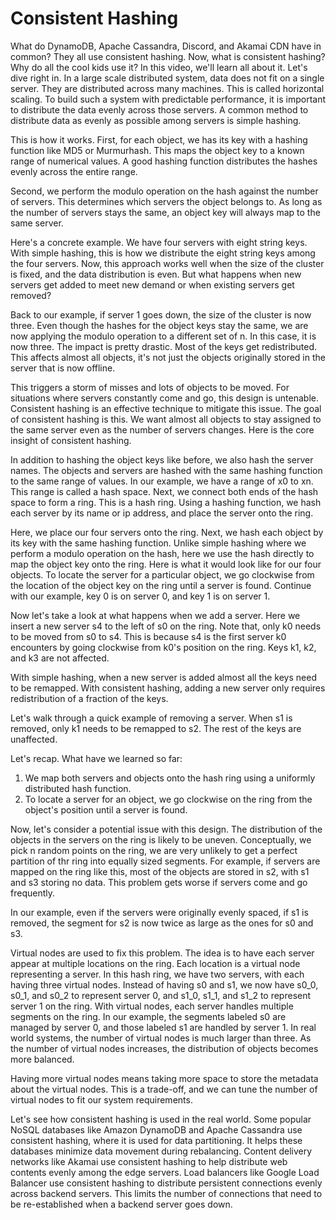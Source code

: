 # Consistent Hashing
What do DynamoDB, Apache Cassandra, Discord, and Akamai CDN have in common? They all use consistent hashing. Now, what is consistent hashing? Why do all the cool kids use it? In this video, we'll learn all about it. Let's dive right in. In a large scale distributed system, data does not fit on a single server. They are distributed across many machines. This is called horizontal scaling. To build such a system with predictable performance, it is important to distribute the data evenly across those servers. A common method to distribute data as evenly as possible among servers is simple hashing. 

This is how it works. First, for each object, we has its key with a hashing function like MD5 or Murmurhash. This maps the object key to a known range of numerical values. A good hashing function distributes the hashes evenly across the entire range.

Second, we perform the modulo operation on the hash against the number of servers. This determines which servers the object belongs to. As long as the number of servers stays the same, an object key will always map to the same server. 

Here's a concrete example. We have four servers with eight string keys. With simple hashing, this is how we distribute the eight string keys among the four servers. Now, this approach works well when the size of the cluster is fixed, and the data distribution is even. But what happens when new servers get added to meet new demand or when existing servers get removed? 

Back to our example, if server 1 goes down, the size of the cluster is now three. Even though the hashes for the object keys stay the same, we are now applying the modulo operation to a different set of n. In this case, it is now three. The impact is pretty drastic. Most of the keys get redistributed. This affects almost all objects, it's not just the objects originally stored in the server that is now offline. 

This triggers a storm of misses and lots of objects to be moved. For situations where servers constantly come and go, this design is untenable. Consistent hashing is an effective technique to mitigate this issue. The goal of consistent hashing is this. We want almost all objects to stay assigned to the same server even as the number of servers changes. Here is the core insight of consistent hashing. 

In addition to hashing the object keys like before, we also hash the server names. The objects and servers are hashed with the same hashing function to the same range of values. In our example, we have a range of x0 to xn. This range is called a hash space. Next, we connect both ends of the hash space to form a ring. This is a hash ring. Using a hashing function, we hash each server by its name or ip address, and place the server onto the ring. 

Here, we place our four servers onto the ring. Next, we hash each object by its key with the same hashing function. Unlike simple hashing where we perform a modulo operation on the hash, here we use the hash directly to map the object key onto the ring. Here is what it would look like for our four objects. To locate the server for a particular object, we go clockwise from the location of the object key on the ring until a server is found. Continue with our example, key 0 is on server 0, and key 1 is on server 1. 

Now let's take a look at what happens when we add a server. Here we insert a new server s4 to the left of s0 on the ring. Note that, only k0 needs to be moved from s0 to s4. This is because s4 is the first server k0 encounters by going clockwise from k0's position on the ring. Keys k1, k2, and k3 are not affected. 

With simple hashing, when a new server is added almost all the keys need to be remapped. With consistent hashing, adding a new server only requires redistribution of a fraction of the keys. 

Let's walk through a quick example of removing a server. When s1 is removed, only k1 needs to be remapped to s2. The rest of the keys are unaffected. 

Let's recap. What have we learned so far: 
1. We map both servers and objects onto the hash ring using a  uniformly distributed hash function.
2. To locate a server for an object, we go clockwise on the ring from the object's position until a server is found. 
   
Now, let's consider a potential issue with this design. The distribution of the objects in the servers on the ring is likely to be uneven. Conceptually, we pick n random points on the ring, we are very unlikely to get a perfect partition of thr ring into equally sized segments. For example, if servers are mapped on the ring like this, most of the objects are stored in s2, with s1 and s3 storing no data. This problem gets worse if servers come and go frequently. 

In our example, even if the servers were originally evenly spaced, if s1 is removed, the segment for s2 is now twice as large as the ones for s0 and s3. 

Virtual nodes are used to fix this problem. The idea is to have each server appear at multiple locations on the ring. Each location is a virtual node representing a server. In this hash ring, we have two servers, with each having three virtual nodes. Instead of having s0 and s1, we now have s0_0, s0_1, and s0_2 to represent server 0, and s1_0, s1_1, and s1_2 to represent server 1 on the ring. With virtual nodes, each server handles multiple segments on the ring. In our example, the segments labeled s0 are managed by server 0, and those labeled s1 are handled by server 1. In real world systems, the number of virtual nodes is much larger than three. As the number of virtual nodes increases, the distribution of objects becomes more balanced. 

Having more virtual nodes means taking more space to store the metadata about the virtual nodes. This is a trade-off, and we can tune the number of virtual nodes to fit our system requirements. 

Let's see how consistent hashing is used in the real world. Some popular NoSQL databases like Amazon DynamoDB and Apache Cassandra use consistent hashing, where it is used for data partitioning. It helps these databases minimize data movement during rebalancing. Content delivery networks like Akamai use consistent hashing to help distribute web contents evenly among the edge servers. Load balancers like Google Load Balancer use consistent hashing to distribute persistent connections evenly across backend servers. This limits the number of connections that need to be re-established when a backend server goes down. 